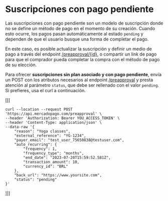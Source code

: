 # Suscripciones con pago pendiente 

Las suscripciones con pago pendiente son un modelo de suscripción donde no se define un método de pago en el momento de su creación. Cuando esto ocurre, los pagos pasan automáticamente al estado `pending` y dependen de que el usuario busque una forma de completar el pago.

En este caso, es posible actualizar la suscripción y definir un medio de pago a través del endpoint [/preapproval/{id}](/developers/es/reference/subscriptions/_preapproval_id/put), o compartir un link de pago para que el comprador pueda completar la compra con el método de pago de su elección.

Para ofrecer **suscripciones sin plan asociado y con pago pendiente**, envía un POST con los atributos necesarios al endpoint [/preapproval](/developers/es/reference/subscriptions/_preapproval/post) y presta atención al parámetro `status`, que debe ser rellenado con el valor `pending`. Si prefieres, usa el curl a continuación.

[[[
```curl
curl --location --request POST 'https://api.mercadopago.com/preapproval' \
--header 'Authorization: Bearer YOU_ACCESS_TOKEN' \
--header 'Content-Type: application/json' \
--data-raw '{
    "reason": "Yoga classes",
    "external_reference": "YG-1234",
    "payer_email": "test_user_75650838@testuser.com",
    "auto_recurring": {
        "frequency": 1,
        "frequency_type": "months",
        "end_date": "2023-07-20T15:59:52.581Z",
        "transaction_amount": 10,
        "currency_id": "BRL"
    },
    "back_url": "https://www.yoursite.com",
    "status": "pending"
}'
```
]]]